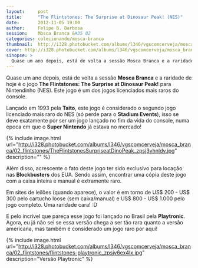 ```yaml
---
layout:     post
title:      "The Flintstones: The Surprise at Dinosaur Peak! (NES)"
date:       2012-11-05 19:00
author:     Felipe B. Barbosa
session:    Mosca Branca &#35 02
categories: colecionando/mosca-branca
thumbnail:  http://i328.photobucket.com/albums/l346/vgscomcerveja/mosca_branca/02_flintstones/post_thumbnail_zpsvrcmpaia.jpg
cover: http://i328.photobucket.com/albums/l346/vgscomcerveja/mosca_branca/02_flintstones/post_header_zpslujgvzor.jpg
sinopse: >
  Quase um ano depois, está de volta a sessão Mosca Branca e a raridade de hoje é o jogo The Flintstones: The Surprise at Dinosaur Peak! para Nintendinho (NES). Este jogo é um dos jogos licenciados mais raros do console.
---
```

Quase um ano depois, está de volta a sessão **Mosca Branca** e a raridade de hoje é o jogo **The Flintstones: The Surprise at Dinosaur Peak!** para Nintendinho (NES). Este jogo é um dos jogos licenciados mais raros do console.

Lançado em 1993 pela **Taito**, este jogo é considerado o segundo jogo licenciado mais raro do NES (só perde para o **Stadium Events**), isso se deve exatamente por ser um jogo lançado no fim da vida do console, numa época em que o **Super Nintendo** já estava no mercado!

{% include image.html url="http://i328.photobucket.com/albums/l346/vgscomcerveja/mosca_branca/02_flintstones/TheFlintstonesSurpriseatDinoPeak_zpsj3vhnldv.jpg" description="" %}

Além disso, acrescente o fato deste jogo ter sido exclusivo para locação nas **Blockbusters** dos EUA. Sendo assim, encontrar uma cópia deste jogo com a caixa inteira e manual é extramente raro.

Em sites de leilões (quando aparece), o valor é em torno de US$ 200 - US$ 300 pelo cartucho loose (sem caixa/manual) e US$ 800 - US$ 1.000 pelo jogo completo. Uma raridade cara! :D

E pelo incrível que pareça esse jogo foi lançado no Brasil pela **Playtronic**. Agora, eu já não sei se essa versão chega a ser tão rara quanto a versão americana, mas também é considerado um jogo raro por aqui!

{% include image.html url="http://i328.photobucket.com/albums/l346/vgscomcerveja/mosca_branca/02_flintstones/flintstones-playtronic_zpsjv6ex4lx.jpg" description="Versão Playtronic" %}
